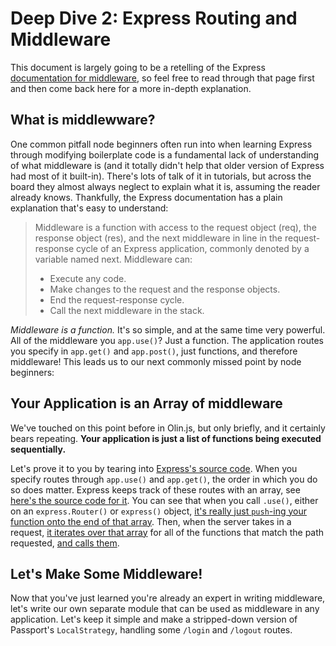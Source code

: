 # Deep Dive 2: Express Routing and Middleware

This document is largely going to be a retelling of the Express [documentation for middleware](http://expressjs.com/guide/using-middleware.html), so feel free to read through that page first and then come back here for a more in-depth explanation.

## What is middlewware?
One common pitfall node beginners often run into when learning Express through modifying boilerplate code is a fundamental lack of understanding of what middleware is (and it totally didn't help that older version of Express had most of it built-in).
There's lots of talk of it in tutorials, but across the board they almost always neglect to explain what it is, assuming the reader already knows.
Thankfully, the Express documentation has a plain explanation that's easy to understand:

> Middleware is a function with access to the request object (req), the response object (res), and the next middleware in line in the request-response cycle of an Express application, commonly denoted by a variable named next.
> Middleware can:
>
> - Execute any code.
> - Make changes to the request and the response objects.
> - End the request-response cycle.
> - Call the next middleware in the stack.

*Middleware is a function.*
It's so simple, and at the same time very powerful.
All of the middleware you `app.use()`?
Just a function.
The application routes you specify in `app.get()` and `app.post()`, just functions, and therefore middleware!
This leads us to our next commonly missed point by node beginners:

## Your Application is an Array of middleware
We've touched on this point before in Olin.js, but only briefly, and it certainly bears repeating.
**Your application is just a list of functions being executed sequentially.**

<!-- NOTE: The following links are totally liable to
    be outdated in the not-too distant future -->
Let's prove it to you by tearing into [Express's source code](https://github.com/strongloop/express).
When you specify routes through `app.use()` and `app.get()`, the order in which you do so does matter.
Express keeps track of these routes with an array, see [here's the source code for it](https://github.com/strongloop/express/blob/master/lib/router/index.js#L46).
You can see that when you call `.use()`, either on an `express.Router()` or `express()` object, [it's really just `push`-ing your function onto the end of that array](https://github.com/strongloop/express/blob/master/lib/router/index.js#L460).
Then, when the server takes in a request, [it iterates over that array](https://github.com/strongloop/express/blob/master/lib/router/index.js#L205) for all of the functions that match the path requested, [and calls them](https://github.com/strongloop/express/blob/master/lib/router/index.js#L267).

## Let's Make Some Middleware!
Now that you've just learned you're already an expert in writing middleware, let's write our own separate module that can be used as middleware in any application.
Let's keep it simple and make a stripped-down version of Passport's `LocalStrategy`, handling some `/login` and `/logout` routes.

